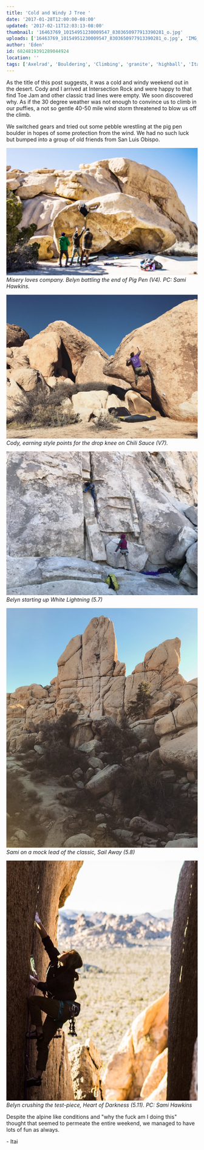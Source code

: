 ```yaml
---
title: 'Cold and Windy J Tree '
date: '2017-01-28T12:00:00-08:00'
updated: '2017-02-11T12:03:13-08:00'
thumbnail: '16463769_10154951230009547_8303650977913390281_o.jpg'
uploads: ['16463769_10154951230009547_8303650977913390281_o.jpg', 'IMG_3997.JPG', 'IMG_4001.JPG', 'IMG_4015.JPG', '16252072_10154945993234547_331957342315451315_o.jpg']
author: 'Eden'
id: 6824819391289044924
location: ''
tags: ['Axelrad', 'Bouldering', 'Climbing', 'granite', 'highball', 'Itai', 'Joshua', 'trad', 'traditional', 'Tree']
---
```

As the title of this post suggests, it was a cold and windy weekend out in the desert. Cody and I arrived at Intersection Rock and were happy to that find Toe Jam and other classic trad lines were empty. We soon discovered why. As if the 30 degree weather was not enough to convince us to climb in our puffies, a not so gentle 40-50 mile wind storm threatened to blow us off the climb.

We switched gears and tried out some pebble wrestling at the pig pen boulder in hopes of some protection from the wind. We had no such luck but bumped into a group of old friends from San Luis Obispo.

![image alt](uploads/16463769_10154951230009547_8303650977913390281_o.jpg)*Misery loves company. Belyn battling the end of Pig Pen (V4). PC: Sami Hawkins.*

![image alt](uploads/IMG_3997.JPG)*Cody, earning style points for the drop knee on Chili Sauce (V7).*

![image alt](uploads/IMG_4001.JPG)*Belyn starting up White Lightning (5.7)*

![image alt](uploads/IMG_4015.JPG)*Sami on a mock lead of the classic, Sail Away (5.8)*

![image alt](uploads/16252072_10154945993234547_331957342315451315_o.jpg)*Belyn crushing the test-piece, Heart of Darkness (5.11). PC: Sami Hawkins*

Despite the alpine like conditions and "why the fuck am I doing this" thought that seemed to permeate the entire weekend, we managed to have lots of fun as always.

\- Itai
